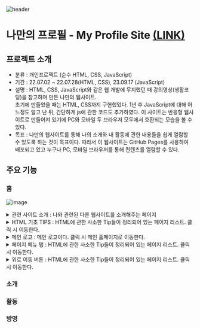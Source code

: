 ![header](https://capsule-render.vercel.app/api?type=transparent&height=300&section=header&text=My%20Profile🥳&fontSize=70&fontColor=8ac0ad)  
# 나만의 프로필 - My Profile Site [(LINK)](https://chaedoll.github.io/ChaeDoll/page/)
## 프로젝트 소개
- 분류 : 개인프로젝트 (순수 HTML, CSS, JavaScript)
- 기간 : 22.07.02 ~ 22.07.28(HTML, CSS), 23.09.17 (JavaScript)
- 설명 : HTML, CSS, JavaScript와 같은 웹 개발에 무지했던 때 강의영상(생활코딩)을 참고하며 만든 나만의 웹사이트.  
  초기에 만들었을 때는 HTML, CSS까지 구현했었다. 1년 후 JavaScript에 대해 어느정도 알고 난 뒤, 간단하게 js에 관한 코드도 추가하였다.
  이 사이트는 반응형 웹사이트로 만들어져 있기에 PC와 모바일 두 브라우저 모두에서 호환되는 모습을 볼 수 있다.
- 목표 : 나만의 웹사이트를 통해 나의 소개와 내 활동에 관한 내용들을 쉽게 열람할 수 있도록 하는 것이 목표이다.
  따라서 이 웹사이트는 GitHub Pages를 사용하여 배포되고 있고 누구나 PC, 모바일 브라우저를 통해 컨텐츠를 열람할 수 있다.

## 주요 기능
### 홈
![image](https://github.com/ChaeDoll/ChaeDoll/assets/108540812/5c458786-33c2-4aa9-90e0-6aab56d0fa34)  
<details>
  <summary>관련 사이트 소개 : 나와 관련된 다른 웹사이트를 소개해주는 페이지</summary>
</details>
<details>
  <summary>HTML 기초 TIPS : HTML에 관한 사소한 Tip들이 정리되어 있는 페이지 리스트. 클릭 시 이동한다.</summary>
</details>
<details>
  <summary>메인 로고 : 메인 로고이다. 클릭 시 메인 홈페이지로 이동한다.</summary>
</details>
<details>
  <summary>페이지 메뉴 탭 : HTML에 관한 사소한 Tip들이 정리되어 있는 페이지 리스트. 클릭 시 이동한다.</summary>
</details>
<details>
  <summary>위로 이동 버튼 : HTML에 관한 사소한 Tip들이 정리되어 있는 페이지 리스트. 클릭 시 이동한다.</summary>
</details>


### 소개
### 활동
### 방명

